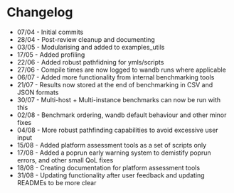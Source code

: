 # Changelog
- 07/04 - Initial commits
- 28/04 - Post-review cleanup and documenting
- 03/05 - Modularising and added to examples_utils
- 17/05 - Added profiling
- 22/06 - Added robust pathfidning for ymls/scripts
- 27/06 - Compile times are now logged to wandb runs where applicable
- 06/07 - Added more functionality from internal benchmarking tools
- 21/07 - Results now stored at the end of benchmarking in CSV and JSON formats
- 30/07 - Multi-host + Multi-instance benchmarks can now be run with this
- 02/08 - Benchmark ordering, wandb default behaviour and other minor fixes
- 04/08 - More robust pathfinding capabilities to avoid excessive user input
- 15/08 - Added platform assessment tools as a set of scripts only
- 17/08 - Added a poprun early warning system to demistify poprun errors, and other small QoL fixes
- 18/08 - Creating documentation for platform assessment tools
- 31/08 - Updating functionality after user feedback and updating READMEs to be more clear
